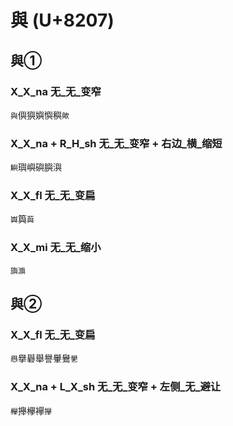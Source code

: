 # 與 (U+8207)

## 與① 

### X_X_na 无_无_变窄
`與`㒜㺞嬩懙穥`歟`

### X_X_na + R_H_sh 无_无_变窄 + 右边_横_缩短
`鱮`璵嶼礖䑂㵰

### X_X_fl 无_无_变扁
`㠘`籅`藇`

### X_X_mi 无_无_缩小
`旟㶛`

## 與②

### X_X_fl 无_无_变扁
`㦛`擧礜舉譽轝鸒`㐦`

### X_X_na + L_X_sh 无_无_变窄 + 左侧_无_避让
`櫸`攑欅襷`㩮`